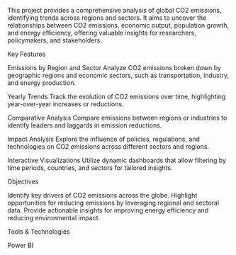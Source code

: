This project provides a comprehensive analysis of global CO2 emissions, identifying trends across regions and sectors. It aims to uncover the relationships between CO2 emissions, economic output, population growth, and energy efficiency, offering valuable insights for researchers, policymakers, and stakeholders.

Key Features

Emissions by Region and Sector
Analyze CO2 emissions broken down by geographic regions and economic sectors, such as transportation, industry, and energy production.

Yearly Trends
Track the evolution of CO2 emissions over time, highlighting year-over-year increases or reductions.

Comparative Analysis
Compare emissions between regions or industries to identify leaders and laggards in emission reductions.

Impact Analysis
Explore the influence of policies, regulations, and technologies on CO2 emissions across different sectors and regions.

Interactive Visualizations
Utilize dynamic dashboards that allow filtering by time periods, countries, and sectors for tailored insights.

Objectives

Identify key drivers of CO2 emissions across the globe.
Highlight opportunities for reducing emissions by leveraging regional and sectoral data.
Provide actionable insights for improving energy efficiency and reducing environmental impact.

Tools & Technologies

Power BI
